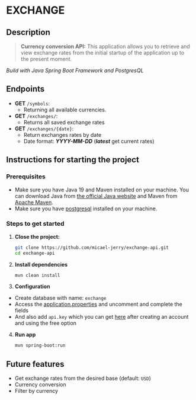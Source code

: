 # EXCHANGE

## Description

> **Currency conversion API:** This application allows you to retrieve and view exchange rates from the initial startup of the application up to the present moment.

_Build with Java Spring Boot Framework and PostgresQL_

## Endpoints

- **GET** `/symbols`:
  - Returning all available currencies.
- **GET** `/exchanges/`:
  - Returns all saved exchange rates
- **GET** `/exchanges/{date}`:
  - Return exchanges rates by date
  - Date format: ***YYYY-MM-DD*** (***latest*** get current rates)

## Instructions for starting the project

### Prerequisites

- Make sure you have Java 19 and Maven installed on your machine. You can download Java from [the official Java website](https://www.oracle.com/java/) and Maven from [Apache Maven](https://maven.apache.org/).
- Make sure you have [postgresql](https://www.postgresql.org/) installed on your machine.

### Steps to get started

1. **Close the project:**

   ```bash
   git clone https://github.com/micael-jerry/exchange-api.git
   cd exchange-api

2. **Install dependencies**

    ```bash
    mvn clean install

3. **Configuration**

- Create database with name: `exchange`
- Access the [application.properties](./src/main/resources/application.properties) and uncomment and complete the fields
- And also add `api.key` which you can get [here](https://apilayer.com/marketplace/fixer-api?utm_source=apilayermarketplace&utm_medium=featured&e=Sign+In&l=Success) after creating an account and using the free option

4. **Run app**

   ```bash
   mvn spring-boot:run
   ```

## Future features

- Get exchange rates from the desired base (default: `USD`)
- Currency conversion
- Filter by currency